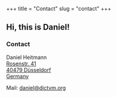 +++
title = "Contact"
slug = "contact"
+++

## Hi, this is Daniel!

### Contact
Daniel Heitmann  
[Rosenstr. 41  
40479 Düsseldorf  
Germany](https://www.google.de/maps/place/Rosenstra%C3%9Fe+41,+40479+D%C3%BCsseldorf/@51.2329511,6.7812316,17z)

Mail: [daniel@dictvm.org](mailto:daniel@dictvm.org)



